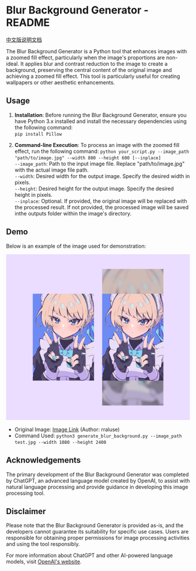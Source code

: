 # Blur Background Generator - README

[中文版说明文档](README_CN.md)

The Blur Background Generator is a Python tool that enhances images with a zoomed fill effect, particularly when the image's proportions are non-ideal. It applies blur and contrast reduction to the image to create a background, preserving the central content of the original image and achieving a zoomed fill effect. This tool is particularly useful for creating wallpapers or other aesthetic enhancements.

## Usage

1. **Installation**: Before running the Blur Background Generator, ensure you have Python 3.x installed and install the necessary dependencies using the following command:  
`pip install Pillow`

2. **Command-line Execution**: To process an image with the zoomed fill effect, run the following command:
`python your_script.py --image_path "path/to/image.jpg" --width 800 --height 600 [--inplace]`    
`--image_path`: Path to the input image file. Replace "path/to/image.jpg" with the actual image file path.  
`--width`: Desired width for the output image. Specify the desired width in pixels.  
`--height`: Desired height for the output image. Specify the desired height in pixels.  
`--inplace`: Optional. If provided, the original image will be replaced with the processed result. If not provided, the processed image will be saved inthe outputs folder within the image's directory.  

## Demo

Below is an example of the image used for demonstration:

![](/asset/demo.png)

- Original Image: [Image Link](https://www.pixiv.net/artworks/106033605) (Author: rraluse)
- Command Used:
`python3 generate_blur_background.py --image_path test.jpg --width 1080 --height 2400`

## Acknowledgements

The primary development of the Blur Background Generator was completed by ChatGPT, an advanced language model created by OpenAI, to assist with natural language processing and provide guidance in developing this image processing tool.

## Disclaimer

Please note that the Blur Background Generator is provided as-is, and the developers cannot guarantee its suitability for specific use cases. Users are responsible for obtaining proper permissions for image processing activities and using the tool responsibly.

For more information about ChatGPT and other AI-powered language models, visit [OpenAI's website](https://openai.com/).
